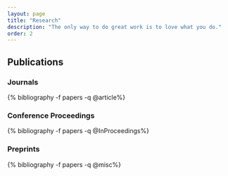```yaml
---
layout: page
title: "Research"
description: "The only way to do great work is to love what you do."
order: 2
---
```


## Publications

### Journals

{% bibliography -f papers -q @article%}

### Conference Proceedings

{% bibliography -f papers -q @InProceedings%}

### Preprints

{% bibliography -f papers -q @misc%}
